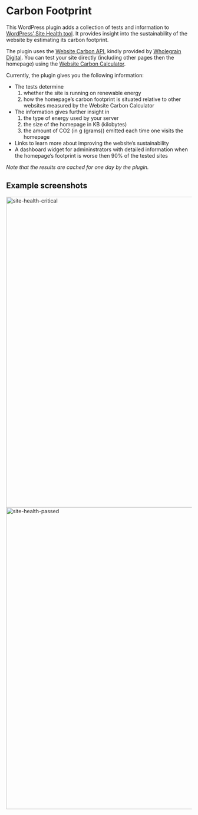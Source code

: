 # Carbon Footprint

This WordPress plugin adds a collection of tests and information to [WordPress’ Site Health tool](https://wordpress.org/documentation/article/site-health-screen/). It provides insight into the sustainability of the website by estimating its carbon footprint.

The plugin uses the [Website Carbon API](https://api.websitecarbon.com), kindly provided by [Wholegrain Digital](https://www.wholegraindigital.com).
You can test your site directly (including other pages then the homepage) using the [Website Carbon Calculator](https://www.websitecarbon.com).

Currently, the plugin gives you the following information:

* The tests determine 
    1. whether the site is running on renewable energy
    2. how the homepage’s carbon footprint is situated relative to other websites measured by the Website Carbon Calculator
* The information gives further insight in 
    1. the type of energy used by your server
    2. the size of the homepage in KB (kilobytes)
    3. the amount of CO2 (in g (grams)) emitted each time one visits the homepage
* Links to learn more about improving the website’s sustainability
* A dashboard widget for admininstrators with detailed information when the homepage’s footprint is worse then 90% of the tested sites

*Note that the results are cached for one day by the plugin.*

## Example screenshots
<img width="841" alt="site-health-critical" src="https://github.com/LittleBigThing/carbon-footprint/assets/5901923/d5fd34a6-c028-4d91-8436-e5370ad49d54">
<img width="818" alt="site-health-passed" src="https://github.com/LittleBigThing/carbon-footprint/assets/5901923/dabf1959-9130-4036-bd2d-045113776e25">
